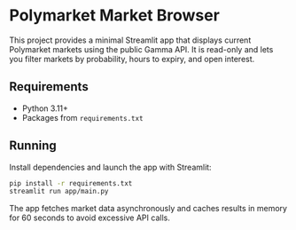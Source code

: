 # Polymarket Market Browser

This project provides a minimal Streamlit app that displays current Polymarket markets using the public Gamma API. It is read-only and lets you filter markets by probability, hours to expiry, and open interest.

## Requirements

- Python 3.11+
- Packages from `requirements.txt`

## Running

Install dependencies and launch the app with Streamlit:

```bash
pip install -r requirements.txt
streamlit run app/main.py
```

The app fetches market data asynchronously and caches results in memory for 60 seconds to avoid excessive API calls.
